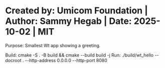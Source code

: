 # Created by: Umicom Foundation | Author: Sammy Hegab | Date: 2025-10-02 | MIT
Purpose: Smallest Wt app showing a greeting.


Build:
  cmake -S . -B build && cmake --build build -j
Run:
  ./build/wt_hello --docroot . --http-address 0.0.0.0 --http-port 8080
